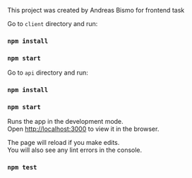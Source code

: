 This project was created by Andreas Bismo for frontend task



Go to `client` directory and run:

### `npm install`
### `npm start`



Go to `api` directory and run:

### `npm install`
### `npm start`


Runs the app in the development mode.<br />
Open [http://localhost:3000](http://localhost:3000) to view it in the browser.

The page will reload if you make edits.<br />
You will also see any lint errors in the console.

### `npm test`

